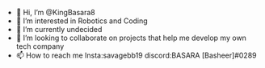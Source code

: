 - 👋 Hi, I’m @KingBasara8
- 👀 I’m interested in  Robotics and Coding
- 🌱 I’m currently undecided
- 💞️ I’m looking to collaborate on projects that help me develop my own tech company
- 📫 How to reach me Insta:savagebb19 discord:BASARA [Basheer]#0289

<!---
KingBasara8/KingBasara8 is a ✨ special ✨ repository because its `README.md` (this file) appears on your GitHub profile.
You can click the Preview link to take a look at your changes.
--->
